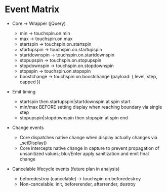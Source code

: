 # Event Matrix

- Core → Wrapper (jQuery)
  - min → touchspin.on.min
  - max → touchspin.on.max
  - startspin → touchspin.on.startspin
  - startupspin → touchspin.on.startupspin
  - startdownspin → touchspin.on.startdownspin
  - stopupspin → touchspin.on.stopupspin
  - stopdownspin → touchspin.on.stopdownspin
  - stopspin → touchspin.on.stopspin
  - boostchange → touchspin.on.boostchange (payload: { level, step, capped })

- Emit timing
  - startspin then startupspin|startdownspin at spin start
  - min/max BEFORE setting display when reaching boundary via single step
  - stopupspin|stopdownspin then stopspin at spin end

- Change events
  - Core dispatches native change when display actually changes via _setDisplay()
  - Core intercepts native change in capture to prevent propagation of unsanitized values; blur/Enter apply sanitization and emit final change

- Cancelable lifecycle events (future plan in analysis)
  - beforedestroy (cancelable) → touchspin.on.beforedestroy
  - Non-cancelable: init, beforerender, afterrender, destroy
